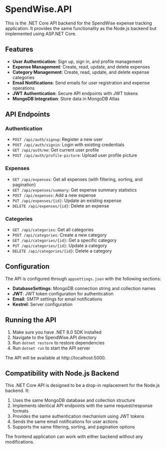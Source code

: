 # SpendWise.API

This is the .NET Core API backend for the SpendWise expense tracking application. It provides the same functionality as the Node.js backend but implemented using ASP.NET Core.

## Features

- **User Authentication**: Sign up, sign in, and profile management
- **Expense Management**: Create, read, update, and delete expenses
- **Category Management**: Create, read, update, and delete expense categories
- **Email Notifications**: Send emails for user registration and expense operations
- **JWT Authentication**: Secure API endpoints with JWT tokens
- **MongoDB Integration**: Store data in MongoDB Atlas

## API Endpoints

### Authentication

- `POST /api/auth/signup`: Register a new user
- `POST /api/auth/signin`: Login with existing credentials
- `GET /api/auth/me`: Get current user profile
- `POST /api/auth/profile-picture`: Upload user profile picture

### Expenses

- `GET /api/expenses`: Get all expenses (with filtering, sorting, and pagination)
- `GET /api/expenses/summary`: Get expense summary statistics
- `POST /api/expenses`: Add a new expense
- `PUT /api/expenses/{id}`: Update an existing expense
- `DELETE /api/expenses/{id}`: Delete an expense

### Categories

- `GET /api/categories`: Get all categories
- `POST /api/categories`: Create a new category
- `GET /api/categories/{id}`: Get a specific category
- `PUT /api/categories/{id}`: Update a category
- `DELETE /api/categories/{id}`: Delete a category

## Configuration

The API is configured through `appsettings.json` with the following sections:

- **DatabaseSettings**: MongoDB connection string and collection names
- **JWT**: JWT token configuration for authentication
- **Email**: SMTP settings for email notifications
- **Kestrel**: Server configuration

## Running the API

1. Make sure you have .NET 8.0 SDK installed
2. Navigate to the SpendWise.API directory
3. Run `dotnet restore` to restore dependencies
4. Run `dotnet run` to start the API server

The API will be available at http://localhost:5000.

## Compatibility with Node.js Backend

This .NET Core API is designed to be a drop-in replacement for the Node.js backend. It:

1. Uses the same MongoDB database and collection structure
2. Implements identical API endpoints with the same request/response formats
3. Provides the same authentication mechanism using JWT tokens
4. Sends the same email notifications for user actions
5. Supports the same filtering, sorting, and pagination options

The frontend application can work with either backend without any modifications.